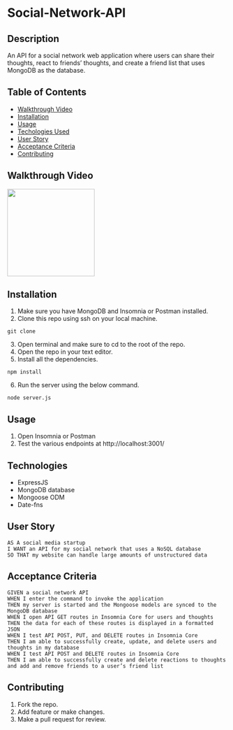 # Social-Network-API

## Description
An API for a social network web application where users can share their thoughts, react to friends’ thoughts, and create a friend list that uses MongoDB as the database.

## Table of Contents
* [Walkthrough Video](#walkthroughvideo)
* [Installation](#installation)
* [Usage](#usage)
* [Techologies Used](#technologiesused)
* [User Story](#userstory)
* [Acceptance Criteria](#acceptancecriteria)
* [Contributing](#contributing)

## Walkthrough Video
<img src="public/assets/walkthrough.gif" width=200 height = 200>

## Installation
1. Make sure you have MongoDB and Insomnia or Postman installed.
2. Clone this repo using ssh on your local machine.
```
git clone 
```
3. Open terminal and make sure to cd to the root of the repo.
4. Open the repo in your text editor.
5. Install all the dependencies.
```
npm install
```
6. Run the server using the below command.
```
node server.js
```

## Usage
1. Open Insomnia or Postman
2. Test the various endpoints at http://localhost:3001/

## Technologies
* ExpressJS
* MongoDB database
* Mongoose ODM
* Date-fns

## User Story
```
AS A social media startup
I WANT an API for my social network that uses a NoSQL database
SO THAT my website can handle large amounts of unstructured data
```

## Acceptance Criteria
```
GIVEN a social network API
WHEN I enter the command to invoke the application
THEN my server is started and the Mongoose models are synced to the MongoDB database
WHEN I open API GET routes in Insomnia Core for users and thoughts
THEN the data for each of these routes is displayed in a formatted JSON
WHEN I test API POST, PUT, and DELETE routes in Insomnia Core
THEN I am able to successfully create, update, and delete users and thoughts in my database
WHEN I test API POST and DELETE routes in Insomnia Core
THEN I am able to successfully create and delete reactions to thoughts and add and remove friends to a user’s friend list
```
## Contributing
1. Fork the repo.
2. Add feature or make changes.
3. Make a pull request for review.
